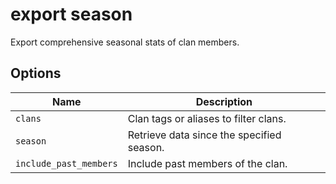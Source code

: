 # export season

Export comprehensive seasonal stats of clan members.

## Options

| Name                   | Description                               |
| ---------------------- | ----------------------------------------- |
| `clans`                | Clan tags or aliases to filter clans.     |
| `season`               | Retrieve data since the specified season. |
| `include_past_members` | Include past members of the clan.         |
